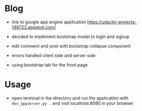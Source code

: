 # Blog

 * link to google app engine application https://udacity-projects-148722.appspot.com/

 * decided to implement bootstrap modal to login and signup

 * edit comment and post with bootstrap collapse component

 * errors handled client side and server side

 * using bootstrap tab for the front page

# Usage

 * open terminal in the directory and run the application with `dev_appserver.py .` and visit localhost:8080 in your browser
